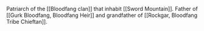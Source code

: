 Patriarch of the [[Bloodfang clan]] that inhabit [[Sword Mountain]]. Father of [[Gurk Bloodfang, Bloodfang Heir]] and grandfather of [[Rockgar, Bloodfang Tribe Chieftan]].